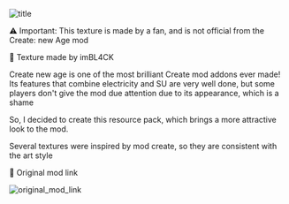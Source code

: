 ![title](https://media.forgecdn.net/attachments/description/1004413/description_628773c1-f46e-46fc-b746-4872fe6f0208.png)


⚠ Important: This texture is made by a fan, and is not official from the Create: new Age mod

📌 Texture made by imBL4CK

Create new age is one of the most brilliant Create mod addons ever made! Its features that combine electricity and SU are very well done, but some players don't give the mod due attention due to its appearance, which is a shame

So, I decided to create this resource pack, which brings a more attractive look to the mod.

Several textures were inspired by mod create, so they are consistent with the art style

🔗 Original mod link

![original_mod_link](https://i.imgur.com/3LIcelB.png)
